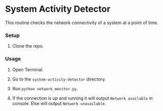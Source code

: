 # System Activity Detector

This routine checks the network connectivity of a system at a point of time.

### Setup

1. Clone the repo.

### Usage

1. Open Terminal.

2. Go to the `system-activity-detector` directory.

3. Run `python network_monitor.py`.

4. If the connection is up and running it will output `Network available` in console. Else will output `Network unavailable`.
